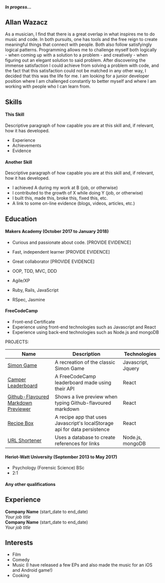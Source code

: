 #### *In progess...*

## Allan Wazacz

As a musician, I find that there is a great overlap in what inspires me to do music and code. In both pursuits, one has tools and the free reign to create meaningful things that connect with people. Both also follow satisfyingly logical patterns. Programming allows me to challenge myself both logically - when coming up with a solution to a problem - and creatively - when figuring out an elegant solution to said problem. After discovering the immense satisfaction I could achieve from solving a problem with code, and the fact that this satisfaction could not be matched in any other way, I decided that this was the life for me. I am looking for a junior developer position where I am challenged constantly to better myself and where I am working with people who I can learn from.

## Skills

#### This Skill

Descriptive paragraph of how capable you are at this skill and, if relevant, how it has developed.

- Experience
- Achievements
- Evidence

#### Another Skill

Descriptive paragraph of how capable you are at this skill and, if relevant, how it has developed.

- I achieved A during my work at B (job, or otherwise)
- I contributed to the growth of X while doing Y (job, or otherwise)
- I built this, made this, broke this, fixed this, etc.
- A link to some on-line evidence (blogs, videos, articles, etc.)

## Education

#### Makers Academy (October 2017 to January 2018)

- Curious and passionate about code. [PROVIDE EVIDENCE]
- Fast, independent learner [PROVIDE EVIDENCE]
- Great collaborator [PROVIDE EVIDENCE]

- OOP, TDD, MVC, DDD
- Agile/XP
- Ruby, Rails, JavaScript
- RSpec, Jasmine

#### FreeCodeCamp

- Front-end Certificate
- Experience using front-end technologies such as Javascript and React
- Experience using back-end technologies such as Node.js and mongoDB

PROJECTS:

Name | Description | Technologies
------------ | ------------- | ------------
[Simon Game](https://github.com/cazwazacz/Simon-Game/) | A recreation of the classic Simon Game | Javascript, Jquery
[Camper Leaderboard](https://github.com/cazwazacz/camper-leaderboard) | A FreeCodeCamp leaderboard made using their API | React
[Github-Flavoured Markdown Previewer](https://github.com/cazwazacz/github-markdown-previewer) | Shows a live preview when typing Github-flavoured markdown | React
[Recipe Box](https://github.com/cazwazacz/recipe-box) | A recipe app that uses Javascript's localStorage api for data persistence | React
[URL Shortener](https://github.com/cazwazacz/url-shortener/) | Uses a database to create references for links | Node.js, mongoDB

#### Heriot-Watt University (September 2013 to May 2017)

- Psychology (Forensic Science) BSc
- 2:1

#### Any other qualifications

## Experience

**Company Name** (start_date to end_date)    
*Your job title*  
**Company Name** (start_date to end_date)   
*Your job title*  

## Interests

 - Film
 - Comedy
 - Music (I have released a few EPs and also made the music for an iOS and Android game!)
 - Cooking
